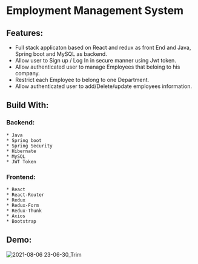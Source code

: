 # Employment Management System

## Features:
 * Full stack applicaton based on React and redux as front End and Java, Spring boot and MySQL as backend.
 * Allow user to Sign up / Log In in secure manner using Jwt token.
 * Allow authenticated user to manage Employees that beloing to his company.
 * Restrict each Employee to belong to one Department. 
 * Allow authenticated user to add/Delete/update employees information.
 
 ## Build With: 
 
  ### Backend:
    * Java
    * Spring boot
    * Spring Security
    * Hibernate
    * MySQL
    * JWT Token
  
  ### Frontend:
    * React 
    * React-Router
    * Redux
    * Redux-Form
    * Redux-Thunk
    * Axios
    * Bootstrap
  
## Demo:
 
 ![2021-08-06 23-06-30_Trim](https://user-images.githubusercontent.com/36235992/128603509-f1c4f68a-da16-4a5d-8e9a-020c1f67ca2b.gif)
